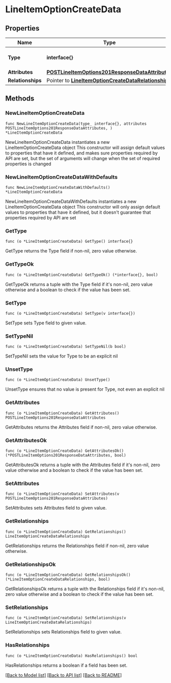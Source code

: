 # LineItemOptionCreateData

## Properties

Name | Type | Description | Notes
------------ | ------------- | ------------- | -------------
**Type** | **interface{}** | The resource&#39;s type | 
**Attributes** | [**POSTLineItemOptions201ResponseDataAttributes**](POSTLineItemOptions201ResponseDataAttributes.md) |  | 
**Relationships** | Pointer to [**LineItemOptionCreateDataRelationships**](LineItemOptionCreateDataRelationships.md) |  | [optional] 

## Methods

### NewLineItemOptionCreateData

`func NewLineItemOptionCreateData(type_ interface{}, attributes POSTLineItemOptions201ResponseDataAttributes, ) *LineItemOptionCreateData`

NewLineItemOptionCreateData instantiates a new LineItemOptionCreateData object
This constructor will assign default values to properties that have it defined,
and makes sure properties required by API are set, but the set of arguments
will change when the set of required properties is changed

### NewLineItemOptionCreateDataWithDefaults

`func NewLineItemOptionCreateDataWithDefaults() *LineItemOptionCreateData`

NewLineItemOptionCreateDataWithDefaults instantiates a new LineItemOptionCreateData object
This constructor will only assign default values to properties that have it defined,
but it doesn't guarantee that properties required by API are set

### GetType

`func (o *LineItemOptionCreateData) GetType() interface{}`

GetType returns the Type field if non-nil, zero value otherwise.

### GetTypeOk

`func (o *LineItemOptionCreateData) GetTypeOk() (*interface{}, bool)`

GetTypeOk returns a tuple with the Type field if it's non-nil, zero value otherwise
and a boolean to check if the value has been set.

### SetType

`func (o *LineItemOptionCreateData) SetType(v interface{})`

SetType sets Type field to given value.


### SetTypeNil

`func (o *LineItemOptionCreateData) SetTypeNil(b bool)`

 SetTypeNil sets the value for Type to be an explicit nil

### UnsetType
`func (o *LineItemOptionCreateData) UnsetType()`

UnsetType ensures that no value is present for Type, not even an explicit nil
### GetAttributes

`func (o *LineItemOptionCreateData) GetAttributes() POSTLineItemOptions201ResponseDataAttributes`

GetAttributes returns the Attributes field if non-nil, zero value otherwise.

### GetAttributesOk

`func (o *LineItemOptionCreateData) GetAttributesOk() (*POSTLineItemOptions201ResponseDataAttributes, bool)`

GetAttributesOk returns a tuple with the Attributes field if it's non-nil, zero value otherwise
and a boolean to check if the value has been set.

### SetAttributes

`func (o *LineItemOptionCreateData) SetAttributes(v POSTLineItemOptions201ResponseDataAttributes)`

SetAttributes sets Attributes field to given value.


### GetRelationships

`func (o *LineItemOptionCreateData) GetRelationships() LineItemOptionCreateDataRelationships`

GetRelationships returns the Relationships field if non-nil, zero value otherwise.

### GetRelationshipsOk

`func (o *LineItemOptionCreateData) GetRelationshipsOk() (*LineItemOptionCreateDataRelationships, bool)`

GetRelationshipsOk returns a tuple with the Relationships field if it's non-nil, zero value otherwise
and a boolean to check if the value has been set.

### SetRelationships

`func (o *LineItemOptionCreateData) SetRelationships(v LineItemOptionCreateDataRelationships)`

SetRelationships sets Relationships field to given value.

### HasRelationships

`func (o *LineItemOptionCreateData) HasRelationships() bool`

HasRelationships returns a boolean if a field has been set.


[[Back to Model list]](../README.md#documentation-for-models) [[Back to API list]](../README.md#documentation-for-api-endpoints) [[Back to README]](../README.md)


